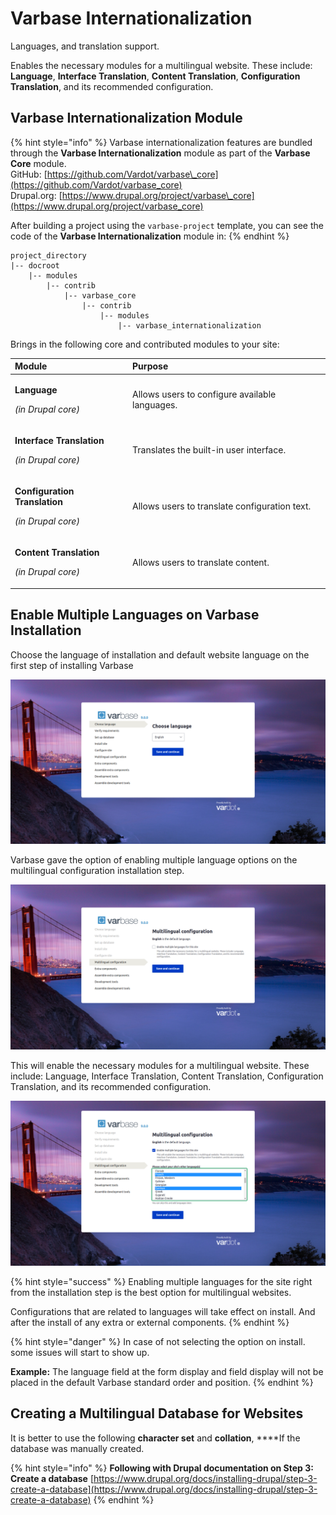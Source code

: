 # Varbase Internationalization

Languages, and translation support.

Enables the necessary modules for a multilingual website. These include: **Language**, **Interface Translation**, **Content Translation**, **Configuration Translation**, and its recommended configuration.

## Varbase Internationalization Module

{% hint style="info" %}
Varbase internationalization features are bundled through the **Varbase Internationalization** module as part of the **Varbase Core** module.  
GitHub: [https://github.com/Vardot/varbase\_core](https://github.com/Vardot/varbase_core)  
Drupal.org: [https://www.drupal.org/project/varbase\_core](https://www.drupal.org/project/varbase_core) 

After building a project using the `varbase-project` template, you can see the code of the **Varbase Internationalization** module in:
{% endhint %}

```text
project_directory
|-- docroot
    |-- modules
        |-- contrib
            |-- varbase_core
                |-- contrib
                    |-- modules
                        |-- varbase_internationalization
```

Brings in the following core and contributed modules to your site:

<table>
  <thead>
    <tr>
      <th style="text-align:left">Module</th>
      <th style="text-align:left">Purpose</th>
    </tr>
  </thead>
  <tbody>
    <tr>
      <td style="text-align:left">
        <p><b>Language</b>
        </p>
        <p><em>(in Drupal core)</em>
        </p>
      </td>
      <td style="text-align:left">Allows users to configure available languages.</td>
    </tr>
    <tr>
      <td style="text-align:left">
        <p><b>Interface Translation</b>
        </p>
        <p><em>(in Drupal core)</em>
        </p>
      </td>
      <td style="text-align:left">Translates the built-in user interface.</td>
    </tr>
    <tr>
      <td style="text-align:left">
        <p><b>Configuration Translation</b>
        </p>
        <p><em>(in Drupal core)</em>
        </p>
      </td>
      <td style="text-align:left">Allows users to translate configuration text.</td>
    </tr>
    <tr>
      <td style="text-align:left">
        <p><b>Content Translation</b>
        </p>
        <p><em>(in Drupal core)</em>
        </p>
      </td>
      <td style="text-align:left">Allows users to translate content.</td>
    </tr>
  </tbody>
</table>

## Enable Multiple Languages on Varbase Installation

Choose the language of installation and default website language on the first step of installing Varbase

![Choose Language of installation and Default Language for the Website](../../../.gitbook/assets/choose-language-varbase.png)

Varbase gave the option of enabling multiple language options on the multilingual configuration installation step.

![Multilingual Configuration installation Step](../../../.gitbook/assets/multilingual-configuration-varbase.png)

This will enable the necessary modules for a multilingual website. These include: Language, Interface Translation, Content Translation, Configuration Translation, and its recommended configuration.

![Enable Multiple Languages for This Site](../../../.gitbook/assets/multilingual-configuration-varbase-enable-multiple-languages-for-this-site.png)

{% hint style="success" %}
Enabling multiple languages for the site right from the installation step is the best option for multilingual websites.

Configurations that are related to languages will take effect on install. And after the install of any extra or external components.
{% endhint %}

{% hint style="danger" %}
In case of not selecting the option on install. some issues will start to show up.

**Example:**  The language field at the form display and field display will not be placed in the default Varbase standard order and position.
{% endhint %}

## Creating a Multilingual Database for Websites

It is better to use the following **character set** and **collation**, ****If the database was manually created.

{% hint style="info" %}
**Following with Drupal documentation on Step 3: Create a database** [https://www.drupal.org/docs/installing-drupal/step-3-create-a-database](https://www.drupal.org/docs/installing-drupal/step-3-create-a-database)
{% endhint %}

